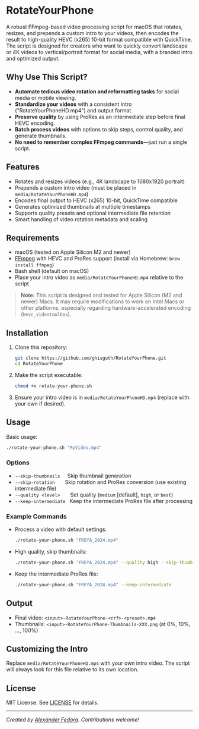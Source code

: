 # RotateYourPhone

A robust FFmpeg-based video processing script for macOS that rotates, resizes, and prepends a custom intro to your videos, then encodes the result to high-quality HEVC (x265) 10-bit format compatible with QuickTime. The script is designed for creators who want to quickly convert landscape or 4K videos to vertical/portrait format for social media, with a branded intro and optimized output.

## Why Use This Script?

- **Automate tedious video rotation and reformatting tasks** for social media or mobile viewing.
- **Standardize your videos** with a consistent intro ("RotateYourPhoneHD.mp4") and output format.
- **Preserve quality** by using ProRes as an intermediate step before final HEVC encoding.
- **Batch process videos** with options to skip steps, control quality, and generate thumbnails.
- **No need to remember complex FFmpeg commands**—just run a single script.

## Features

- Rotates and resizes videos (e.g., 4K landscape to 1080x1920 portrait)
- Prepends a custom intro video (must be placed in `media/RotateYourPhoneHD.mp4`)
- Encodes final output to HEVC (x265) 10-bit, QuickTime compatible
- Generates optimized thumbnails at multiple timestamps
- Supports quality presets and optional intermediate file retention
- Smart handling of video rotation metadata and scaling

## Requirements

- macOS (tested on Apple Silicon M2 and newer)
- [FFmpeg](https://ffmpeg.org/) with HEVC and ProRes support (install via Homebrew: `brew install ffmpeg`)
- Bash shell (default on macOS)
- Place your intro video as `media/RotateYourPhoneHD.mp4` relative to the script

> **Note:** This script is designed and tested for Apple Silicon (M2 and newer) Macs. It may require modifications to work on Intel Macs or other platforms, especially regarding hardware-accelerated encoding (`hevc_videotoolbox`).

## Installation

1. Clone this repository:

   ```zsh
   git clone https://github.com/ghisguth/RotateYourPhone.git
   cd RotateYourPhone
   ```

2. Make the script executable:

   ```zsh
   chmod +x rotate-your-phone.sh
   ```

3. Ensure your intro video is in `media/RotateYourPhoneHD.mp4` (replace with your own if desired).

## Usage

Basic usage:

```zsh
./rotate-your-phone.sh "MyVideo.mp4"
```

### Options

- `--skip-thumbnails` &nbsp;&nbsp;&nbsp;&nbsp;Skip thumbnail generation
- `--skip-rotation` &nbsp;&nbsp;&nbsp;&nbsp;&nbsp;&nbsp;Skip rotation and ProRes conversion (use existing intermediate file)
- `--quality <level>` &nbsp;&nbsp;&nbsp;&nbsp;&nbsp;&nbsp;Set quality (`medium` [default], `high`, or `best`)
- `--keep-intermediate` &nbsp;&nbsp;Keep the intermediate ProRes file after processing

### Example Commands

- Process a video with default settings:

  ```zsh
  ./rotate-your-phone.sh "FREYA_2024.mp4"
  ```

- High quality, skip thumbnails:

  ```zsh
  ./rotate-your-phone.sh "FREYA_2024.mp4" --quality high --skip-thumbnails
  ```

- Keep the intermediate ProRes file:

  ```zsh
  ./rotate-your-phone.sh "FREYA_2024.mp4" --keep-intermediate
  ```

## Output

- Final video: `<input>-RotateYourPhone-<crf>-<preset>.mp4`
- Thumbnails: `<input>-RotateYourPhone-Thumbnails-XXX.png` (at 0%, 10%, ..., 100%)

## Customizing the Intro

Replace `media/RotateYourPhoneHD.mp4` with your own intro video. The script will always look for this file relative to its own location.

## License

MIT License. See [LICENSE](LICENSE) for details.

---

*Created by [Alexander Fedora](https://github.com/ghisguth). Contributions welcome!*